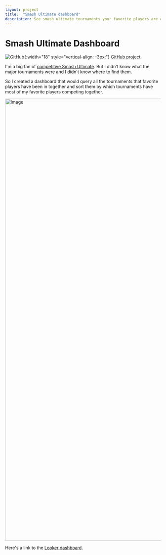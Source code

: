 ```yaml
---
layout: project
title:  "Smash Ultimate dashboard"
description: See smash ultimate tournaments your favorite players are competing in.
---
```


# Smash Ultimate Dashboard

![GitHub](https://github.githubassets.com/images/modules/logos_page/GitHub-Mark.png){:width="18" style="vertical-align: -3px;"} [GitHub project](https://github.com/ebanner/find-smash-tournaments)

I'm a big fan of [competitive Smash
Ultimate](https://www.start.gg/game/ultimate/all). But I didn't know what the
major tournaments were and I didn't know where to find them.

So I created a dashboard that would query all the tournaments that favorite
players have been in together and sort them by which tournaments have most of my
favorite players competing together.

<img width="1431" alt="Image" src="https://github.com/user-attachments/assets/4bc0e6f4-3786-4d9b-9592-ea99af78b82a" />

Here's a link to the [Looker dashboard](https://lookerstudio.google.com/reporting/1510f0e3-f48f-4c1f-a408-80bf0cae5723).

